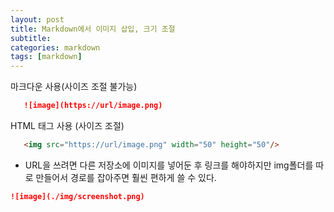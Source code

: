 ```yaml
---
layout: post
title: Markdown에서 이미지 삽입, 크기 조절
subtitle: 
categories: markdown
tags: [markdown]
---
```



마크다운 사용(사이즈 조절 불가능)

 ```markdown
    ![image](https://url/image.png)
 ```


HTML 태그 사용 (사이즈 조절)

 ```markdown
    <img src="https://url/image.png" width="50" height="50"/>
 ```


 - URL을 쓰려면 다른 저장소에 이미지를 넣어둔 후 링크를 해야하지만 img폴더를 따로 만들어서 경로를 잡아주면 훨씬 편하게 쓸 수 있다.
 ```markdown
 ![image](./img/screenshot.png)
 ```
